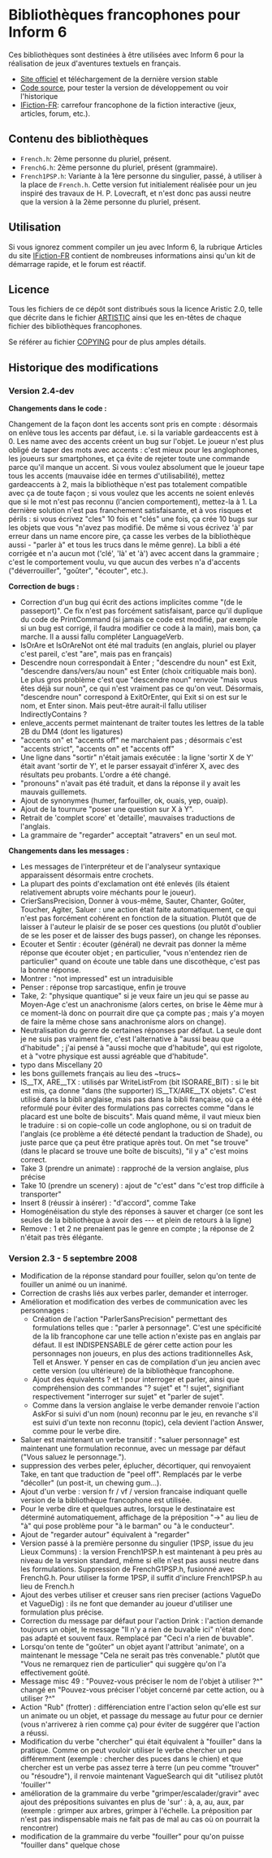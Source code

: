 # Bibliothèques francophones pour Inform 6

Ces bibliothèques sont destinées à être utilisées avec Inform 6 pour la
réalisation de jeux d'aventures textuels en français.

- [Site officiel](https://informfr.tuxfamily.org) et téléchargement de la
  dernière version stable
- [Code source](https://bitbucket.org/informfr/i6-french-language), pour
  tester la version de développement ou voir l'historique
- [IFiction-FR](http://ifiction.free.fr): carrefour francophone de la fiction
  interactive (jeux, articles, forum, etc.).


## Contenu des bibliothèques

- `French.h`: 2ème personne du pluriel, présent.
- `FrenchG.h`: 2ème personne du pluriel, présent (grammaire).
- `French1PSP.h`: Variante à la 1ère personne du singulier, passé, à utiliser
  à la place de `French.h`. Cette version fut initialement réalisée pour un
  jeu inspiré des travaux de H. P. Lovecraft, et n'est donc pas aussi neutre
  que la version à la 2ème personne du pluriel, présent.


## Utilisation

Si vous ignorez comment compiler un jeu avec Inform 6, la rubrique Articles
du site [IFiction-FR](http://ifiction.free.fr) contient de nombreuses
informations ainsi qu'un kit de démarrage rapide, et le forum est réactif.


## Licence

Tous les fichiers de ce dépôt sont distribués sous la licence Aristic 2.0,
telle que décrite dans le fichier [ARTISTIC](/ARTISTIC) ainsi que les
en-têtes de chaque fichier des bibliothèques francophones.

Se référer au fichier [COPYING](/COPYING) pour de plus amples détails.


## Historique des modifications

### Version 2.4-dev

**Changements dans le code :**

Changement de la façon dont les accents sont pris en compte : désormais on
enlève tous les accents par défaut, i.e. si la variable gardeaccents est à 0.
Les name avec des accents créent un bug sur l'objet. Le joueur n'est plus
obligé de taper des mots avec accents : c'est mieux pour les anglophones, les
joueurs sur smartphones, et ça évite de rejeter toute une commande parce
qu'il manque un accent. Si vous voulez absolument que le joueur tape tous les
accents (mauvaise idée en termes d'utilisabilité), mettez gardeaccents à 2,
mais la bibliothèque n'est pas totalement compatible avec ça de toute façon ;
si vous voulez que les accents ne soient enlevés que si le mot n'est pas
reconnu (l'ancien comportement), mettez-la à 1. La dernière solution n'est
pas franchement satisfaisante, et à vos risques et périls : si vous écrivez
"cles" 10 fois et "clés" une fois, ça crée 10 bugs sur les objets que vous
"n'avez pas modifié. De même si vous écrivez 'à' par erreur dans un name
encore pire, ça casse les verbes de la bibliothèque aussi - "parler à" et
tous les trucs dans le même genre).
La bibli a été corrigée et n'a aucun mot ('clé', 'là' et 'à') avec accent
dans la grammaire ; c'est le comportement voulu, vu que aucun des verbes n'a
d'accents ("déverrouiller", "goûter", "écouter", etc.).

**Correction de bugs :**

- Correction d'un bug qui écrit des actions implicites comme
  "(de le passeport)". Ce fix n'est pas forcément satisfaisant, parce qu'il
  duplique du code de PrintCommand (si jamais ce code est modifié, par
  exemple si un bug est corrigé, il faudra modifier ce code à la main), mais
  bon, ça marche. Il a aussi fallu compléter LanguageVerb.
- IsOrAre et IsOrAreNot ont été mal traduits (en anglais, pluriel ou player
  c'est pareil, c'est "are", mais pas en français)
- Descendre noun correspondait à Enter ; "descendre du noun" est Exit,
  "descendre dans/vers/au noun" est Enter (choix critiquable mais bon). Le
  plus gros problème c'est que "descendre noun" renvoie "mais vous êtes déjà
  sur noun", ce qui n'est vraiment pas ce qu'on veut. Désormais, "descendre
  noun" correspond à ExitOrEnter, qui Exit si on est sur le nom, et Enter
  sinon. Mais peut-être aurait-il fallu utiliser IndirectlyContains ? 
- enleve_accents permet maintenant de traiter toutes les lettres de la table
  2B du DM4 (dont les ligatures)
- "accents on" et "accents off" ne marchaient pas ; désormais c'est "accents
  strict", "accents on" et "accents off"
- Une ligne dans "sortir" n'était jamais exécutée : la ligne 'sortir X de Y'
  était avant 'sortir de Y', et le parser essayait d'inférer X, avec des
  résultats peu probants. L'ordre a été changé.
- "pronouns" n'avait pas été traduit, et dans la réponse il y avait les
  mauvais guillemets.
- Ajout de synonymes (humer, farfouiller, ok, ouais, yep, ouaip).
- Ajout de la tournure "poser une question sur X à Y".
- Retrait de 'complet score' et 'detaille', mauvaises traductions de
  l'anglais.
- La grammaire de "regarder" acceptait "atravers" en un seul mot.

**Changements dans les messages :**

- Les messages de l'interpréteur et de l'analyseur syntaxique apparaissent
  désormais entre crochets.
- La plupart des points d'exclamation ont été enlevés (ils étaient
  relativement abrupts voire méchants pour le joueur).
- CrierSansPrecision, Donner à vous-même, Sauter, Chanter, Goûter, Toucher,
  Agiter, Saluer : une action était faite automatiquement, ce qui n'est pas
  forcément cohérent en fonction de la situation. Plutôt que de laisser à
  l'auteur le plaisir de se poser ces questions  (ou plutôt d'oublier de se
  les poser et de laisser des bugs passer), on change les réponses.
- Ecouter et Sentir : écouter (général) ne devrait pas donner la même réponse
  que écouter objet ; en particulier, "vous n'entendez rien de particulier"
  quand on écoute une table dans une discothèque, c'est pas la bonne réponse.
- Montrer : "not impressed" est un intraduisible
- Penser : réponse trop sarcastique, enfin je trouve
- Take, 2: "physique quantique" si je veux faire un jeu qui se passe au
  Moyen-Age c'est un anachronisme (alors certes, on brise le 4ème mur à ce
  moment-là donc on pourrait dire que ça compte pas ; mais y'a moyen de faire
  la même chose sans anachronisme alors on change).
- Neutralisation du genre de certaines réponses par défaut. La seule dont je
  ne suis pas vraiment fier, c'est l'alternative à "aussi beau que
  d'habitude" ; j'ai pensé à "aussi moche que d'habitude", qui est rigolote,
  et à "votre physique est aussi agréable que d'habitude".
- typo dans Miscellany 20
- les bons guillemets français au lieu des ~trucs~
- IS__TX, ARE__TX : utilisés par WriteListFrom (bit ISORARE_BIT) : si le bit
  est mis, ça donne "dans (the supporter) IS__TX/ARE__TX objets". C'est
  utilisé dans la bibli anglaise, mais pas dans la bibli française, où ça a
  été reformulé pour éviter des formulations pas correctes comme "dans le
  placard est une boîte de biscuits". Mais quand même, il vaut mieux bien le
  traduire : si on copie-colle un code anglophone, ou si on traduit de
  l'anglais (ce problème a été détecté pendant la traduction de Shade), ou
  juste parce que ça peut être pratique après tout. On met "se trouve" (dans
  le placard se trouve une boîte de biscuits), "il y a" c'est moins correct.
- Take 3 (prendre un animate) : rapproché de la version anglaise, plus
  précise
- Take 10 (prendre un scenery) : ajout de "c'est" dans "c'est trop difficile
  à transporter"
- Insert 8 (réussir à insérer) : "d'accord", comme Take
- Homogénéisation du style des réponses à sauver et charger (ce sont les
  seules de la bibliothèque à avoir des --- et plein de retours à la ligne)
- Remove : 1 et 2 ne prenaient pas le genre en compte ; la réponse de 2
  n'était pas très élégante.


### Version 2.3 - 5 septembre 2008

- Modification de la réponse standard pour fouiller, selon qu'on tente de
  fouiller un animé ou un inanimé.
- Correction de crashs liés aux verbes parler, demander et interroger.
- Amélioration et modification des verbes de communication avec les
  personnages :
  * Création de l'action "ParlerSansPrecision" permettant des formulations
    telles que : "parler à personnage". C'est une spécificité de la lib
    francophone car une telle action n'existe pas en anglais par défaut.
    Il est INDISPENSABLE de gérer cette action pour les personnages non
    joueurs, en plus des actions traditionnelles Ask, Tell et Answer.
    Y penser en cas de compilation d'un jeu ancien avec cette version (ou
    ultérieure) de la bibliothèque francophone.
  * Ajout des équivalents ? et ! pour interroger et parler, ainsi que
    compréhension des commandes "? sujet" et "! sujet", signifiant
    respectivement "interroger sur sujet" et "parler de sujet".
  * Comme dans la version anglaise le verbe demander renvoie l'action AskFor
    si suivi d'un nom (noun) reconnu par le jeu, en revanche s'il est suivi
    d'un texte non reconnu (topic), cela devient l'action Answer, comme pour
    le verbe dire.
- Saluer est maintenant un verbe transitif : "saluer personnage" est
  maintenant une formulation reconnue, avec un message par défaut ("Vous
  saluez le personnage.").
- suppression des verbes peler, éplucher, décortiquer, qui renvoyaient Take,
  en tant que traduction de "peel off". Remplacés par le verbe "décoller"
  (un post-it, un chewing gum...).
- Ajout d'un verbe : version fr / vf / version francaise indiquant quelle
  version de la bibliothèque francophone est utilisée.
- Pour le verbe dire et quelques autres, lorsque le destinataire est
  déterminé automatiquement, affichage de la préposition "->" au lieu de "à"
  qui pose problème pour "à le barman" ou "à le conducteur".
- Ajout de "regarder autour" équivalent à "regarder"
- Version passé à la première personne du singulier (1PSP, issue du jeu Lieux
  Communs) : la version French1PSP.h est maintenant à peu près au niveau de
  la version standard, même si elle n'est pas aussi neutre dans les
  formulations. Suppression de FrenchG1PSP.h, fusionné avec FrenchG.h. Pour
  utiliser la forme 1PSP, il suffit d'inclure French1PSP.h au lieu de French.h
- Ajout des verbes utiliser et creuser sans rien preciser (actions VagueDo et
  VagueDig) : ils ne font que demander au joueur d'utiliser une formulation
  plus précise.
- Correction du message par défaut pour l'action Drink : l'action demande
  toujours un objet, le message "Il n'y a rien de buvable ici" n'était donc
  pas adapté et souvent faux. Remplacé par "Ceci n'a rien de buvable".
- Lorsqu'on tente de "goûter" un objet ayant l'attribut 'animate', on a
  maintenant le message "Cela ne serait pas très convenable." plutôt que
  "Vous ne remarquez rien de particulier" qui suggère qu'on l'a effectivement
  goûté.
- Message misc 49 : "Pouvez-vous préciser le nom de l'objet à utiliser ?^"
  changé en "Pouvez-vous préciser l'objet concerné par cette action, ou à
  utiliser ?^" 
- Action "Rub" (frotter) : différenciation entre l'action selon qu'elle est
  sur un animate ou un objet, et passage du message au futur pour ce dernier
  (vous n'arriverez à rien comme ça) pour éviter de suggérer que l'action a
  réussi.
- Modification du verbe "chercher" qui était équivalent à "fouiller" dans
  la pratique. Comme on peut vouloir utiliser le verbe chercher un peu
  différemment (exemple : chercher des puces dans le chien) et que chercher
  est un verbe pas assez terre à terre (un peu comme "trouver" ou
  "résoudre"), il renvoie maintenant VagueSearch qui dit "utilisez plutôt
  'fouiller'"
- amélioration de la grammaire du verbe "grimper/escalader/gravir" avec ajout
  des prépositions suivantes en plus de 'sur' : à, a, au, aux, par (exemple :
  grimper aux arbres, grimper à l'échelle. La préposition par n'est pas
  indispensable mais ne fait pas de mal au cas où on pourrait la rencontrer)
- modification de la grammaire du verbe "fouiller" pour qu'on puisse
  "fouiller dans" quelque chose
